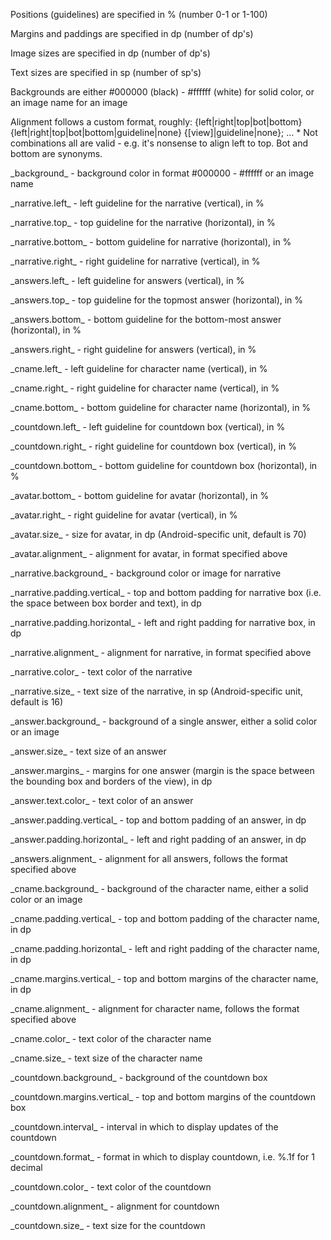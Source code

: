 Positions (guidelines) are specified in % (number 0-1 or 1-100)

Margins and paddings are specified in dp (number of dp's)

Image sizes are specified in dp (number of dp's)

Text sizes are specified in sp (number of sp's)

Backgrounds are either #000000 (black) - #ffffff (white) for solid color, or an image name for an image

Alignment follows a custom format, roughly: {left|right|top|bot|bottom} {left|right|top|bot|bottom|guideline|none} {\[view]|guideline|none}; ...
       * Not combinations all are valid - e.g. it's nonsense to align left to top. Bot and bottom are synonyms.

\_background_ - background color in format #000000 - #ffffff or an image name

\_narrative.left_ - left guideline for the narrative (vertical), in %

\_narrative.top_ - top guideline for the narrative (horizontal), in %

\_narrative.bottom_ - bottom guideline for narrative (horizontal), in %

\_narrative.right_ - right guideline for narrative (vertical), in %

\_answers.left_ - left guideline for answers (vertical), in %

\_answers.top_ - top guideline for the topmost answer (horizontal), in %

\_answers.bottom_ - bottom guideline for the bottom-most answer (horizontal), in %

\_answers.right_ - right guideline for answers (vertical), in %

\_cname.left_ - left guideline for character name (vertical), in %

\_cname.right_ - right guideline for character name (vertical), in %

\_cname.bottom_ - bottom guideline for character name (horizontal), in %

\_countdown.left_ - left guideline for countdown box (vertical), in %

\_countdown.right_ - right guideline for countdown box (vertical), in %

\_countdown.bottom_ - bottom guideline for countdown box (horizontal), in %

\_avatar.bottom_ - bottom guideline for avatar (horizontal), in %

\_avatar.right_ - right guideline for avatar (vertical), in %

\_avatar.size_ - size for avatar, in dp (Android-specific unit, default is 70)

\_avatar.alignment_ - alignment for avatar, in format specified above

\_narrative.background_ - background color or image for narrative

\_narrative.padding.vertical_ - top and bottom padding for narrative box (i.e. the space between box border and text), in dp

\_narrative.padding.horizontal_ - left and right padding for narrative box, in dp

\_narrative.alignment_ - alignment for narrative, in format specified above

\_narrative.color_ - text color of the narrative

\_narrative.size_ - text size of the narrative, in sp (Android-specific unit, default is 16)

\_answer.background_ - background of a single answer, either a solid color or an image

\_answer.size_ - text size of an answer

\_answer.margins_ - margins for one answer (margin is the space between the bounding box and borders of the view), in dp

\_answer.text.color_ - text color of an answer

\_answer.padding.vertical_ - top and bottom padding of an answer, in dp

\_answer.padding.horizontal_ - left and right padding of an answer, in dp

\_answers.alignment_ - alignment for all answers, follows the format specified above

\_cname.background_ - background of the character name, either a solid color or an image

\_cname.padding.vertical_ - top and bottom padding of the character name, in dp

\_cname.padding.horizontal_ - left and right padding of the character name, in dp

\_cname.margins.vertical_ - top and bottom margins of the character name, in dp

\_cname.alignment_ - alignment for character name, follows the format specified above

\_cname.color_ - text color of the character name

\_cname.size_ - text size of the character name

\_countdown.background_ - background of the countdown box

\_countdown.margins.vertical_ - top and bottom margins of the countdown box

\_countdown.interval_ - interval in which to display updates of the countdown

\_countdown.format_ - format in which to display countdown, i.e. %.1f for 1 decimal

\_countdown.color_ - text color of the countdown

\_countdown.alignment_ - alignment for countdown

\_countdown.size_ - text size for the countdown